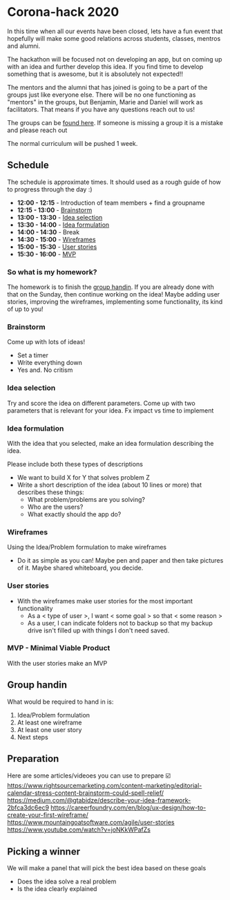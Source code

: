 # Corona-hack 2020

In this time when all our events have been closed, lets have a fun event that hopefully will make some good relations across students, classes, mentros and alumni. 

The hackathon will be focused not on developing an app, but on coming up with an idea and further develop this idea. If you find time to develop something that is awesome, but it is absolutely not expected!! 

The mentors and the alumni that has joined is going to be a part of the groups just like everyone else. There will be no one functioning as "mentors" in the groups, but Benjamin, Marie and Daniel will work as facilitators. That means if you have any questions reach out to us! 

The groups can be [found here](groups.md). If someone is missing a group it is a mistake and please reach out

The normal curriculum will be pushed 1 week.


## Schedule
The schedule is approximate times. It should used as a rough guide of how to progress through the day :) 

- **12:00 - 12:15** - Introduction of team members + find a groupname 
- **12:15 - 13:00** - [Brainstorm](#brainstorm)
- **13:00 - 13:30** - [Idea selection](#idea-selection)
- **13:30 - 14:00** - [Idea formulation](#idea-formulation)
- **14:00 - 14:30** - Break
- **14:30 - 15:00** - [Wireframes](#wireframes)
- **15:00 - 15:30** - [User stories](#user-stories)
- **15:30 - 16:00** - [MVP](#mvp-minimal-viable-product)

### So what is my homework? 
The homework is to finish the [group handin](#group-handin). If you are already done with that on the Sunday, then continue working on the idea! Maybe adding user stories, improving the wireframes, implementing some functionality, its kind of up to you!

### Brainstorm
Come up with lots of ideas!
  - Set a timer
  - Write everything down
  - Yes and. No critism

### Idea selection
Try and score the idea on different parameters. Come up with two parameters that is relevant for your idea. Fx impact vs time to implement

### Idea formulation
With the idea that you selected, make an idea formulation describing the idea.

Please include both these types of descriptions
  - We want to build X for Y that solves problem Z
  - Write a short description of the idea (about 10 lines or more) that describes these things:
    - What problem/problems are you solving?
    - Who are the users?
    - What exactly should the app do?

### Wireframes
Using the Idea/Problem formulation to make wireframes 
  - Do it as simple as you can! Maybe pen and paper and then take pictures of it. Maybe shared whiteboard, you decide. 

### User stories
- With the wireframes make user stories for the most important functionality 
  - As a < type of user >, I want < some goal > so that < some reason >
  - As a user, I can indicate folders not to backup so that my backup drive isn't filled up with things I don't need saved.

### MVP - Minimal Viable Product
With the user stories make an MVP

## Group handin
What would be required to hand in is:
1. Idea/Problem formulation
2. At least one wireframe
3. At least one user story
4. Next steps


## Preparation
Here are some articles/videoes you can use to prepare :ballot_box_with_check:
https://www.rightsourcemarketing.com/content-marketing/editorial-calendar-stress-content-brainstorm-could-spell-relief/
https://medium.com/@gtabidze/describe-your-idea-framework-2bfca3dc6ec9
https://careerfoundry.com/en/blog/ux-design/how-to-create-your-first-wireframe/
https://www.mountaingoatsoftware.com/agile/user-stories
https://www.youtube.com/watch?v=joNKkWPafZs


## Picking a winner
We will make a panel that will pick the best idea based on these goals

- Does the idea solve a real problem
- Is the idea clearly explained


